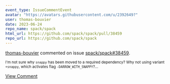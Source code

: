 ```yaml
---
event_type: IssueCommentEvent
avatar: "https://avatars.githubusercontent.com/u/2392649?"
user: thomas-bouvier
date: 2023-06-24
repo_name: spack/spack
html_url: https://github.com/spack/spack/pull/38459
repo_url: https://github.com/spack/spack
---
```


<a href='https://github.com/thomas-bouvier' target='_blank'>thomas-bouvier</a> commented on issue <a href='https://github.com/spack/spack/pull/38459' target='_blank'>spack/spack#38459</a>.

<small>I'm not sure why `snappy` has been moved to a required dependency? Why not using variant `+snappy`, which activates flag `-DARROW_WITH_SNAPPY`?...</small>

<a href='https://github.com/spack/spack/pull/38459' target='_blank'>View Comment</a>